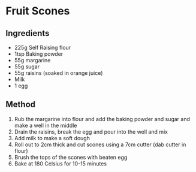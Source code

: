 # Fruit Scones
## Ingredients
* 225g Self Raising flour
* 1tsp Baking powder
* 55g margarine
* 55g sugar
* 55g raisins (soaked in orange juice)
* Milk
* 1 egg

## Method
1. Rub the margarine into flour and add the baking powder and sugar and make a well in the middle
2. Drain the raisins, break the egg and pour into the well and mix
3. Add milk to make a soft dough
4. Roll out to 2cm thick and cut scones using a 7cm cutter (dab cutter in flour)
5. Brush the tops of the scones with beaten egg
6. Bake at 180 Celsius for 10-15 minutes
